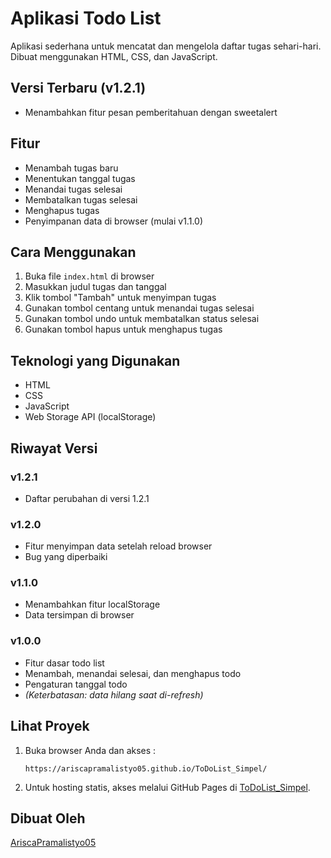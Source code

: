 # Aplikasi Todo List

Aplikasi sederhana untuk mencatat dan mengelola daftar tugas sehari-hari. Dibuat menggunakan HTML, CSS, dan JavaScript.

## Versi Terbaru (v1.2.1)
- Menambahkan fitur pesan pemberitahuan dengan sweetalert

## Fitur

- Menambah tugas baru
- Menentukan tanggal tugas
- Menandai tugas selesai
- Membatalkan tugas selesai
- Menghapus tugas
- Penyimpanan data di browser (mulai v1.1.0)

## Cara Menggunakan

1. Buka file `index.html` di browser
2. Masukkan judul tugas dan tanggal
3. Klik tombol "Tambah" untuk menyimpan tugas
4. Gunakan tombol centang untuk menandai tugas selesai
5. Gunakan tombol undo untuk membatalkan status selesai
6. Gunakan tombol hapus untuk menghapus tugas

## Teknologi yang Digunakan

- HTML
- CSS
- JavaScript
- Web Storage API (localStorage)

## Riwayat Versi

### v1.2.1
- Daftar perubahan di versi 1.2.1

### v1.2.0
- Fitur menyimpan data setelah reload browser
- Bug yang diperbaiki

### v1.1.0
- Menambahkan fitur localStorage
- Data tersimpan di browser

### v1.0.0
- Fitur dasar todo list
- Menambah, menandai selesai, dan menghapus todo
- Pengaturan tanggal todo
- *(Keterbatasan: data hilang saat di-refresh)*

## Lihat Proyek

1. Buka browser Anda dan akses :
    ```
   https://ariscapramalistyo05.github.io/ToDoList_Simpel/
   ```
2. Untuk hosting statis, akses melalui GitHub Pages di [ToDoList_Simpel](https://ariscapramalistyo05.github.io/ToDoList_Simpel/).


## Dibuat Oleh
[AriscaPramalistyo05](https://github.com/AriscaPramalistyo05)
